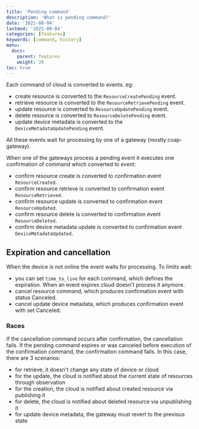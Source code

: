 ```yaml
---
title: 'Pending command'
description: 'What is pending command?'
date: '2021-08-04'
lastmod: '2021-08-04'
categories: [features]
keywords: [command, history]
menu:
  docs:
    parent: features
    weight: 20
toc: true
---
```


Each command of cloud is converted to events. eg:

- create resource is converted to the `ResourceCreatePending` event.
- retrieve resource is converted to the `ResourceRetrievePending` event.
- update resource is converted  to `ResourceUpdatePending` event.
- delete resource is converted  to `ResourceDeletePending` event.
- update device metadata is converted  to the `DeviceMetadataUpdatePending` event.

All these events wait for processing by one of a gateway (mostly coap-gateway).

When one of the gateways process a pending event it executes one confirmation of command which converted to event:

- confirm resource create is converted to confirmation event `ResourceCreated`.
- confirm resource retrieve is converted to confirmation event `ResourceRetrieved`.
- confirm resource update is converted to confirmation event `ResourceUpdated`.
- confirm resource delete is converted to confirmation event `ResourceDeleted`.
- confirm device metadata update is converted to confirmation event `DeviceMetadataUpdated`.

## Expiration and cancellation

When the device is not online the event waits for processing.
To limits wait:

- you can set `time_to_live` for each command, which defines the expiration. When an event expires cloud doesn't process it anymore.
- cancel resource command, which produces confirmation event with status Canceled.
- cancel update device metadata, which produces confirmation event with set Canceled.

### Races

If the cancellation command occurs after confirmation, the cancellation fails.
If the pending command expires or was canceled before execution of the confirmation command, the confirmation command fails. In this case, there are 3 scenarios:

- for retrieve, it doesn't change any state of device or cloud
- for the update, the cloud is notified about the current state of resources through observation
- for the creation, the cloud is notified about created resource via publishing it
- for delete, the cloud is notified about deleted resource via unpublishing it
- for update device metadata, the gateway must revert to the previous state
